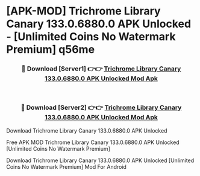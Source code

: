 # [APK-MOD] Trichrome Library Canary 133.0.6880.0 APK Unlocked - [Unlimited Coins No Watermark Premium] q56me



<div align="center">
<h3>🔴 Download [Server1] 👉👉 <a href="https://momento.my/?title=Trichrome_Library_Canary_133.0.6880.0_APK_Unlocked">Trichrome Library Canary 133.0.6880.0 APK Unlocked Mod Apk</a></h3><br>

<h3>🔴 Download [Server2] 👉👉 <a href="https://momento.my/?title=Trichrome_Library_Canary_133.0.6880.0_APK_Unlocked">Trichrome Library Canary 133.0.6880.0 APK Unlocked Mod Apk</a></h3>
</div>



Download Trichrome Library Canary 133.0.6880.0 APK Unlocked 

Free APK MOD Trichrome Library Canary 133.0.6880.0 APK Unlocked [Unlimited Coins No Watermark Premium]

Download Trichrome Library Canary 133.0.6880.0 APK Unlocked [Unlimited Coins No Watermark Premium] Mod For Android
